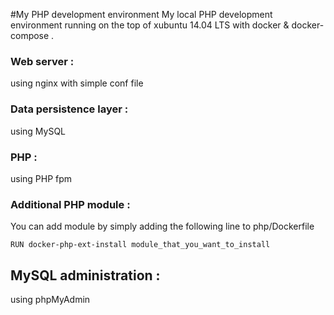 #My PHP development environment
  My local PHP development environment running on the top of xubuntu 14.04 LTS with docker & docker-compose .
### Web server :
  using nginx with simple conf file
### Data persistence layer :
  using MySQL
### PHP :
  using PHP fpm
### Additional PHP module :    
  You can add module by simply adding the following line to php/Dockerfile
```
RUN docker-php-ext-install module_that_you_want_to_install
```  
## MySQL administration :
  using phpMyAdmin

